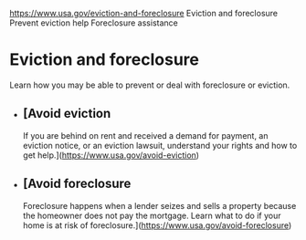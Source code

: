 

https://www.usa.gov/eviction-and-foreclosure
Eviction and foreclosure
Prevent eviction help
Foreclosure assistance

Eviction and foreclosure
========================

Learn how you may be able to prevent or deal with foreclosure or eviction.

* [Avoid eviction
  --------------

  If you are behind on rent and received a demand for payment, an eviction notice, or an eviction lawsuit, understand your rights and how to get help.](https://www.usa.gov/avoid-eviction)
* [Avoid foreclosure
  -----------------

  Foreclosure happens when a lender seizes and sells a property because the homeowner does not pay the mortgage. Learn what to do if your home is at risk of foreclosure.](https://www.usa.gov/avoid-foreclosure)
